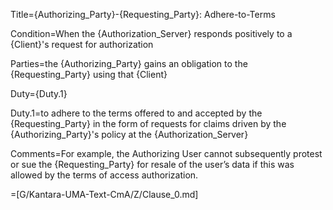 Title={Authorizing_Party}-{Requesting_Party}: Adhere-to-Terms

Condition=When the {Authorization_Server} responds positively to a {Client}'s request for authorization

Parties=the {Authorizing_Party} gains an obligation to the {Requesting_Party} using that {Client}

Duty={Duty.1}

Duty.1=to adhere to the terms offered to and accepted by the {Requesting_Party} in the form of requests for claims driven by the {Authorizing_Party}'s policy at the {Authorization_Server}

Comments=For example, the Authorizing User cannot subsequently protest or sue the {Requesting_Party} for resale of the user’s data if this was allowed by the terms of access authorization.

=[G/Kantara-UMA-Text-CmA/Z/Clause_0.md]
